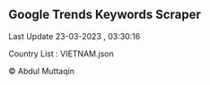 

## Google Trends Keywords Scraper 
 
Last Update 23-03-2023 , 03:30:16

Country List :
VIETNAM.json



© Abdul Muttaqin 
